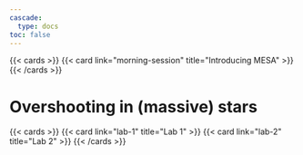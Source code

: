 ```yaml
---
cascade:
  type: docs
toc: false
---
```


{{< cards >}}
 {{< card link="morning-session" title="Introducing MESA" >}}
{{< /cards >}}

# Overshooting in (massive) stars
{{< cards >}}
 {{< card link="lab-1" title="Lab 1" >}}
 {{< card link="lab-2" title="Lab 2" >}}
{{< /cards >}}
